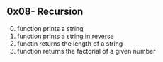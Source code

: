 ## 0x08- Recursion
0. function prints a string
1. function prints a string in reverse
2. functin returns the length of a string
3. function returns the factorial of a given number
